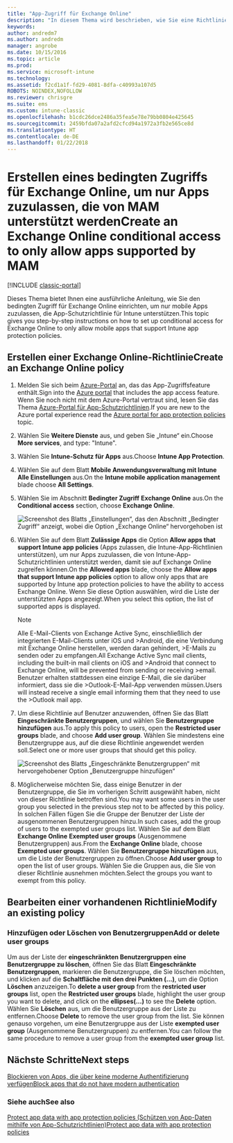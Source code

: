 ```yaml
---
title: "App-Zugriff für Exchange Online"
description: "In diesem Thema wird beschrieben, wie Sie eine Richtlinie für bedingten Zugriff für MAM-Apps konfigurieren können."
keywords: 
author: andredm7
ms.author: andredm
manager: angrobe
ms.date: 10/15/2016
ms.topic: article
ms.prod: 
ms.service: microsoft-intune
ms.technology: 
ms.assetid: f2cd1a1f-fd29-4081-8dfa-c40993a107d5
ROBOTS: NOINDEX,NOFOLLOW
ms.reviewer: chrisgre
ms.suite: ems
ms.custom: intune-classic
ms.openlocfilehash: b1cdc26dce2486a35fea5e78e79bb0804e425645
ms.sourcegitcommit: 2459bfda07a2afd2cfcd94a1972a3fb2e565ce8d
ms.translationtype: HT
ms.contentlocale: de-DE
ms.lasthandoff: 01/22/2018
---
```

# <a name="create-an-exchange-online-conditional-access-to-only-allow-apps-supported-by-mam"></a><span data-ttu-id="bbf3c-103">Erstellen eines bedingten Zugriffs für Exchange Online, um nur Apps zuzulassen, die von MAM unterstützt werden</span><span class="sxs-lookup"><span data-stu-id="bbf3c-103">Create an Exchange Online conditional access to only allow apps supported by MAM</span></span>

[!INCLUDE [classic-portal](../includes/classic-portal.md)]

<span data-ttu-id="bbf3c-104">Dieses Thema bietet Ihnen eine ausführliche Anleitung, wie Sie den bedingten Zugriff für Exchange Online einrichten, um nur mobile Apps zuzulassen, die App-Schutzrichtlinie für Intune unterstützen.</span><span class="sxs-lookup"><span data-stu-id="bbf3c-104">This topic gives you step-by-step instructions on how to set up conditional access for  Exchange Online to only allow mobile apps that support Intune app protection policies.</span></span>


## <a name="create-an-exchange-online-policy"></a><span data-ttu-id="bbf3c-105">Erstellen einer Exchange Online-Richtlinie</span><span class="sxs-lookup"><span data-stu-id="bbf3c-105">Create an Exchange Online policy</span></span>
1.  <span data-ttu-id="bbf3c-106">Melden Sie sich beim [Azure-Portal](https://portal.azure.com) an, das das App-Zugriffsfeature enthält.</span><span class="sxs-lookup"><span data-stu-id="bbf3c-106">Sign into the [Azure portal](https://portal.azure.com) that includes the app access feature.</span></span> <span data-ttu-id="bbf3c-107">Wenn Sie noch nicht mit dem Azure-Portal vertraut sind, lesen Sie das Thema [Azure-Portal für App-Schutzrichtlinien](azure-portal-for-microsoft-intune-mam-policies.md).</span><span class="sxs-lookup"><span data-stu-id="bbf3c-107">If you are new to the Azure portal experience read the [Azure portal for app protection policies](azure-portal-for-microsoft-intune-mam-policies.md) topic.</span></span>

2.  <span data-ttu-id="bbf3c-108">Wählen Sie **Weitere Dienste** aus, und geben Sie „Intune“ ein.</span><span class="sxs-lookup"><span data-stu-id="bbf3c-108">Choose **More services**, and type: "Intune".</span></span>

3.  <span data-ttu-id="bbf3c-109">Wählen Sie **Intune-Schutz für Apps** aus.</span><span class="sxs-lookup"><span data-stu-id="bbf3c-109">Choose **Intune App Protection**.</span></span>

4.  <span data-ttu-id="bbf3c-110">Wählen Sie auf dem Blatt **Mobile Anwendungsverwaltung mit Intune** **Alle Einstellungen** aus.</span><span class="sxs-lookup"><span data-stu-id="bbf3c-110">On the **Intune mobile application management** blade choose **All Settings**.</span></span>

5.  <span data-ttu-id="bbf3c-111">Wählen Sie im Abschnitt **Bedingter Zugriff** **Exchange Online** aus.</span><span class="sxs-lookup"><span data-stu-id="bbf3c-111">On the **Conditional access** section, choose **Exchange Online**.</span></span>

    ![Screenshot des Blatts „Einstellungen“, das den Abschnitt „Bedingter Zugriff“ anzeigt, wobei die Option „Exchange Online“ hervorgehoben ist](../media/MAM-conditional-access-1.png)

6. <span data-ttu-id="bbf3c-113">Wählen Sie auf dem Blatt **Zulässige Apps** die Option **Allow apps that support Intune app policies** (Apps zulassen, die Intune-App-Richtlinien unterstützen), um nur Apps zuzulassen, die von Intune-App-Schutzrichtlinien unterstützt werden, damit sie auf Exchange Online zugreifen können.</span><span class="sxs-lookup"><span data-stu-id="bbf3c-113">On the **Allowed apps** blade, choose the **Allow apps that support Intune app policies** option to allow only apps that are supported by Intune app protection policies to have the ability to access Exchange Online.</span></span> <span data-ttu-id="bbf3c-114">Wenn Sie diese Option auswählen, wird die Liste der unterstützten Apps angezeigt.</span><span class="sxs-lookup"><span data-stu-id="bbf3c-114">When you select this option, the list of supported apps is displayed.</span></span>

    >[!NOTE]
    ><span data-ttu-id="bbf3c-115">Alle E-Mail-Clients von Exchange Active Sync, einschließlich der integrierten E-Mail-Clients unter iOS und >Android, die eine Verbindung mit Exchange Online herstellen, werden daran gehindert, >E-Mails zu senden oder zu empfangen.</span><span class="sxs-lookup"><span data-stu-id="bbf3c-115">All Exchange Active Sync mail clients, including the built-in mail clients on iOS and >Android that connect to Exchange Online, will be prevented from sending or receiving >email.</span></span> <span data-ttu-id="bbf3c-116">Benutzer erhalten stattdessen eine einzige E-Mail, die sie darüber informiert, dass sie die >Outlook-E-Mail-App verwenden müssen.</span><span class="sxs-lookup"><span data-stu-id="bbf3c-116">Users will instead receive a single email informing them that they need to use the >Outlook mail app.</span></span>

7. <span data-ttu-id="bbf3c-117">Um diese Richtlinie auf Benutzer anzuwenden, öffnen Sie das Blatt **Eingeschränkte Benutzergruppen**, und wählen Sie **Benutzergruppe hinzufügen** aus.</span><span class="sxs-lookup"><span data-stu-id="bbf3c-117">To apply this policy to users, open the **Restricted user groups** blade, and choose **Add user group**.</span></span> <span data-ttu-id="bbf3c-118">Wählen Sie mindestens eine Benutzergruppe aus, auf die diese Richtlinie angewendet werden soll.</span><span class="sxs-lookup"><span data-stu-id="bbf3c-118">Select one or more user groups that should get this policy.</span></span>

    ![Screenshot des Blatts „Eingeschränkte Benutzergruppen“ mit hervorgehobener Option „Benutzergruppe hinzufügen“](../media/mam-ca-add-user-group.png)

8. <span data-ttu-id="bbf3c-120">Möglicherweise möchten Sie, dass einige Benutzer in der Benutzergruppe, die Sie im vorherigen Schritt ausgewählt haben, nicht von dieser Richtlinie betroffen sind.</span><span class="sxs-lookup"><span data-stu-id="bbf3c-120">You may want some users in the user group you selected in the previous step not to be affected by this policy.</span></span> <span data-ttu-id="bbf3c-121">In solchen Fällen fügen Sie die Gruppe der Benutzer der Liste der ausgenommenen Benutzergruppen hinzu.</span><span class="sxs-lookup"><span data-stu-id="bbf3c-121">In such cases, add the group of users to the exempted user groups list.</span></span> <span data-ttu-id="bbf3c-122">Wählen Sie auf dem Blatt **Exchange Online** **Exempted user groups** (Ausgenommene Benutzergruppen) aus.</span><span class="sxs-lookup"><span data-stu-id="bbf3c-122">From the **Exchange Online** blade, choose **Exempted user groups**.</span></span> <span data-ttu-id="bbf3c-123">Wählen Sie **Benutzergruppe hinzufügen** aus, um die Liste der Benutzergruppen zu öffnen.</span><span class="sxs-lookup"><span data-stu-id="bbf3c-123">Choose **Add user group** to open the list of user groups.</span></span> <span data-ttu-id="bbf3c-124">Wählen Sie die Gruppen aus, die Sie von dieser Richtlinie ausnehmen möchten.</span><span class="sxs-lookup"><span data-stu-id="bbf3c-124">Select the groups you want to exempt from this policy.</span></span>  

## <a name="modify-an-existing-policy"></a><span data-ttu-id="bbf3c-125">Bearbeiten einer vorhandenen Richtlinie</span><span class="sxs-lookup"><span data-stu-id="bbf3c-125">Modify an existing policy</span></span>
### <a name="add-or-delete-user-groups"></a><span data-ttu-id="bbf3c-126">Hinzufügen oder Löschen von Benutzergruppen</span><span class="sxs-lookup"><span data-stu-id="bbf3c-126">Add or delete user groups</span></span>

<span data-ttu-id="bbf3c-127">Um aus der Liste der **eingeschränkten Benutzergruppen** **eine Benutzergruppe zu löschen**, öffnen Sie das Blatt **Eingeschränkte Benutzergruppen**, markieren die Benutzergruppe, die Sie löschen möchten, und klicken auf die **Schaltfläche mit den drei Punkten (...)**, um die Option **Löschen** anzuzeigen.</span><span class="sxs-lookup"><span data-stu-id="bbf3c-127">To **delete a user group** from the **restricted user groups** list, open the **Restricted user groups** blade, highlight the user group you want to delete, and click on the **ellipses(...)** to see the **Delete** option.</span></span> <span data-ttu-id="bbf3c-128">Wählen Sie **Löschen** aus, um die Benutzergruppe aus der Liste zu entfernen.</span><span class="sxs-lookup"><span data-stu-id="bbf3c-128">Choose **Delete** to remove the user group from the list.</span></span> <span data-ttu-id="bbf3c-129">Sie können genauso vorgehen, um eine Benutzergruppe aus der Liste **exempted user group** (Ausgenommene Benutzergruppen) zu entfernen.</span><span class="sxs-lookup"><span data-stu-id="bbf3c-129">You can follow the same procedure to remove a user group from the **exempted user group** list.</span></span>


## <a name="next-steps"></a><span data-ttu-id="bbf3c-130">Nächste Schritte</span><span class="sxs-lookup"><span data-stu-id="bbf3c-130">Next steps</span></span>
[<span data-ttu-id="bbf3c-131">Blockieren von Apps, die über keine moderne Authentifizierung verfügen</span><span class="sxs-lookup"><span data-stu-id="bbf3c-131">Block apps that do not have modern authentication</span></span>](block-apps-with-no-modern-authentication.md)
### <a name="see-also"></a><span data-ttu-id="bbf3c-132">Siehe auch</span><span class="sxs-lookup"><span data-stu-id="bbf3c-132">See also</span></span>
[<span data-ttu-id="bbf3c-133">Protect app data with app protection policies (Schützen von App-Daten mithilfe von App-Schutzrichtlinien)</span><span class="sxs-lookup"><span data-stu-id="bbf3c-133">Protect app data with app protection policies</span></span>](protect-app-data-using-mobile-app-management-policies-with-microsoft-intune.md)
